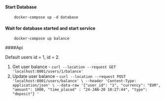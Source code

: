 
#### Start Database
```
    docker-compose up -d database
```

#### Wait for database started and start service
```
    docker-compose up balance
```

####Api

Default users id = 1, id = 2.
1. Get user balance - ```curl --location --request GET 'localhost:8001/users/1/balance'```
2. Update user balance - ```curl --location --request POST 'localhost:8001/users/balance' \
                         --header 'Content-Type: application/json' \
                         --data-raw '{"user_id": "1", "currency": "EUR", "amount": 1000, "time_placed" : "24-JAN-20 10:27:44", "type": "deposit"}
                         '```
